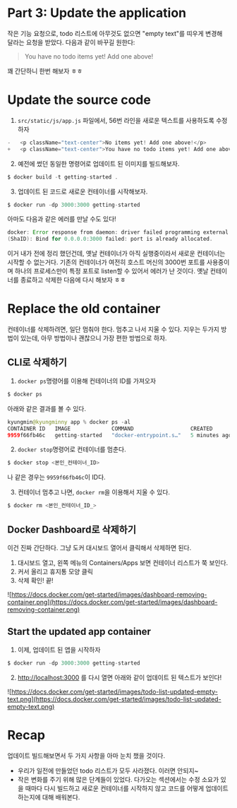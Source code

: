 # Part 3: Update the application
작은 기능 요청으로, todo 리스트에 아무것도 없으면 "empty text"를 띠우게 변경해 달라는 요청을 받았다. 다음과 같이 바꾸길 원한다:

> You have no todo items yet! Add one above!

꽤 간단하니 한번 해보자 ㅎㅎ

# Update the source code

1) `src/static/js/app.js` 파일에서, 56번 라인을 새로운 텍스트를 사용하도록 수정하자

```java
-   <p className="text-center">No items yet! Add one above!</p>
+   <p className="text-center">You have no todo items yet! Add one above!</p>
```

2) 예전에 썼던 동일한 명령어로 업데이트 된 이미지를 빌드해보자. 

```java
$ docker build -t getting-started .
```

3) 업데이트 된 코드로 새로운 컨테이너를 시작해보자. 

```java
$ docker run -dp 3000:3000 getting-started
```

아마도 다음과 같은 에러를 만날 수도 있다!

```java
docker: Error response from daemon: driver failed programming external connectivity on endpoint laughing_burnell 
(ShaID): Bind for 0.0.0.0:3000 failed: port is already allocated.
```

이거 내가 전에 정리 했던건데, 옛날 컨테이너가 아직 실행중이라서 새로운 컨테이너는 시작할 수 없는거다. 기존의 컨테이너가 여전히 호스트 머신의 3000번 포트를 사용중이며 하나의 프로세스만이 특정 포트로 listen할 수 있어서 에러가 난 것이다. 옛날 컨테이너를 종료하고 삭제한 다음에 다시 해보자 ㅎㅎ

# Replace the old container

컨테이너를 삭제하려면, 일단 멈춰야 한다. 멈추고 나서 지울 수 있다. 지우는 두가지 방법이 있는데, 아무 방법이나  괜찮으니 가장 편한 방법으로 하자. 

## CLI로 삭제하기

1) `docker ps`명령어를 이용해 컨테이너의 ID를 가져오자

```java
$ docker ps
```

아래와 같은 결과를 볼 수 있다. 

```java
kyungmin@kyungminny app % docker ps -al
CONTAINER ID   IMAGE             COMMAND                  CREATED         STATUS         PORTS                                       NAMES
9959f66fb46c   getting-started   "docker-entrypoint.s…"   5 minutes ago   Up 5 minutes   0.0.0.0:3000->3000/tcp, :::3000->3000/tcp   fervent_aryabhata
```

2) `docker stop`명령어로 컨테이너를 멈춘다. 

```java
$ docker stop <본인_컨테이너_ID>
```

나 같은 경우는 `9959f66fb46c`이 ID다.

3) 컨테이너 멈추고 나면, `docker rm`을 이용해서 지울 수 있다. 

```java
$ docker rm <본인_컨테이너_ID_>
```

## Docker Dashboard로 삭제하기

이건 진짜 간단하다. 그냥 도커 대시보드 열어서 클릭해서 삭제하면 된다. 

1. 대시보드 열고, 왼쪽 메뉴의 Containers/Apps 보면 컨테이너 리스트가 쭉 보인다. 
2. 커서 올리고 휴지통 모양 클릭
3. 삭제 확인! 끝!

![https://docs.docker.com/get-started/images/dashboard-removing-container.png](https://docs.docker.com/get-started/images/dashboard-removing-container.png)

## Start the updated app container

1) 이제, 업데이트 된 앱을 시작하자

```java
$ docker run -dp 3000:3000 getting-started
```

2) [http://localhost:3000](http://localhost:3000/) 를 다시 열면 아래와 같이 업데이트 된 텍스트가 보인다!

![https://docs.docker.com/get-started/images/todo-list-updated-empty-text.png](https://docs.docker.com/get-started/images/todo-list-updated-empty-text.png)

# Recap

업데이트 빌드해보면서 두 가지 사항을 아마 눈치 챘을 것이다. 

- 우리가 일전에 만들었던 todo 리스트가 모두 사라졌다. 이러면 안되지~
- 작은 변화를 주기 위해 많은 단계들이 있었다. 다가오는 섹션에서는 수정 소요가 있을 때마다 다시 빌드하고 새로운 컨테이너를 시작하지 않고 코드를 어떻게 업데이트 하는지에 대해 배워본다.
